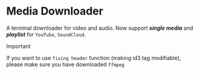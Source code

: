 # Media Downloader

A terminal downloader for video and audio. Now support ***single media*** and ***playlist*** for `YouTube`, `SoundCloud`.

> [!IMPORTANT]  
> If you want to use `fixing header` function (making id3 tag modifiable), please make sure you have downloaded `ffmpeg`
